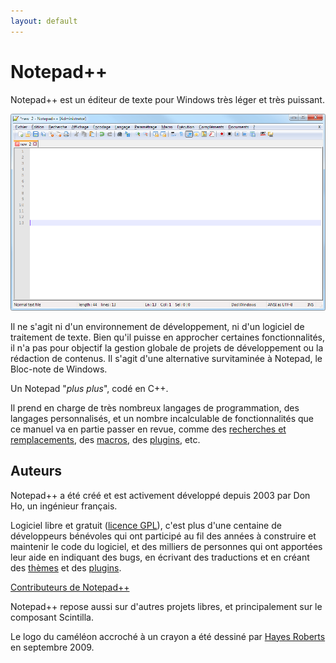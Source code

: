 ```yaml
---
layout: default
---
```

# Notepad++

Notepad++ est un éditeur de texte pour Windows très léger et très puissant.

![Fenêtre de notepad++](/images/notepad++.png)

Il ne s'agit ni d'un environnement de développement, ni d'un logiciel de traitement de texte. Bien qu'il puisse en approcher certaines fonctionnalités, il n'a pas pour objectif la gestion globale de projets de développement ou la rédaction de contenus. Il s'agit d'une alternative survitaminée à Notepad, le Bloc-note de Windows.

Un Notepad "*plus plus*", codé en C++.

Il prend en charge de très nombreux langages de programmation, des langages personnalisés, et un nombre incalculable de fonctionnalités que ce manuel va en partie passer en revue, comme des [recherches et remplacements](recherches-et-remplacements.md), des [macros](macros.md), des [plugins](plugins.md), etc.

## Auteurs

Notepad++ a été créé et est activement développé depuis 2003 par Don Ho, un ingénieur français.

Logiciel libre et gratuit ([licence GPL](https://github.com/notepad-plus-plus/notepad-plus-plus/blob/master/LICENSE)), c'est plus d'une centaine de développeurs bénévoles qui ont participé au fil des années à construire et maintenir le code du logiciel, et des milliers de personnes qui ont apportées leur aide en indiquant des bugs, en écrivant des traductions et en créant des [thèmes](thèmes.md) et des [plugins](plugins.md).

[Contributeurs de Notepad++](https://notepad-plus-plus.org/contributors/)

Notepad++ repose aussi sur d'autres projets libres, et principalement sur le composant Scintilla.

Le logo du caméléon accroché à un crayon a été dessiné par [Hayes Roberts](http://www.bluebison.net/content/2009/a-chameleon/) en septembre 2009.